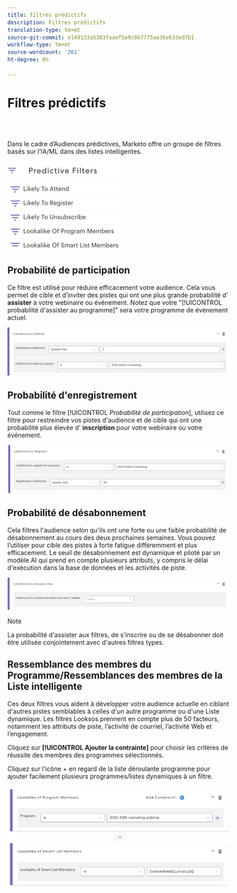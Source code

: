 ```yaml
---
title: filtres prédictifs
description: Filtres prédictifs
translation-type: tm+mt
source-git-commit: e149133a5383faaef5e9c9b7775ae36e633ed7b1
workflow-type: tm+mt
source-wordcount: '261'
ht-degree: 0%

---
```



# Filtres prédictifs

<br> 

Dans le cadre d’Audiences prédictives, Marketo offre un groupe de filtres basés sur l’IA/ML dans des listes intelligentes.

![Image un](/help/sky/assets/predictive-audiences/predictive-filters/predictive-filters-1.png)

## Probabilité de participation

Ce filtre est utilisé pour réduire efficacement votre audience. Cela vous permet de cible et d’inviter des pistes qui ont une plus grande probabilité d’ **assister** à votre webinaire ou événement. Notez que votre &quot;[!UICONTROL probabilité d&#39;assister au programme]&quot; sera votre programme de événement actuel.

![Image 2](/help/sky/assets/predictive-audiences/predictive-filters/predictive-filters-2.png)

## Probabilité d&#39;enregistrement

Tout comme le filtre [!UICONTROL _Probabilité de participation_], utilisez ce filtre pour restreindre vos pistes d&#39;audience et de cible qui ont une probabilité plus élevée d&#39; **inscription** pour votre webinaire ou votre événement.

![Image trois](/help/sky/assets/predictive-audiences/predictive-filters/predictive-filters-3.png)

## Probabilité de désabonnement

Cela filtres l&#39;audience selon qu&#39;ils ont une forte ou une faible probabilité de désabonnement au cours des deux prochaines semaines. Vous pouvez l’utiliser pour cible des pistes à forte fatigue différemment et plus efficacement. Le seuil de désabonnement est dynamique et piloté par un modèle AI qui prend en compte plusieurs attributs, y compris le délai d&#39;exécution dans la base de données et les activités de piste.

![Image 4](/help/sky/assets/predictive-audiences/predictive-filters/predictive-filters-4.png)

>[!NOTE]
>
>La probabilité d&#39;assister aux filtres, de s&#39;inscrire ou de se désabonner doit être utilisée conjointement avec d&#39;autres filtres types.

## Ressemblance des membres du Programme/Ressemblances des membres de la Liste intelligente

Ces deux filtres vous aident à développer votre audience actuelle en ciblant d&#39;autres pistes semblables à celles d&#39;un autre programme ou d&#39;une Liste dynamique. Les filtres Looksos prennent en compte plus de 50 facteurs, notamment les attributs de piste, l’activité de courriel, l’activité Web et l’engagement.

Cliquez sur **[!UICONTROL Ajouter la contrainte]** pour choisir les critères de réussite des membres des programmes sélectionnés.

Cliquez sur l’icône + en regard de la liste déroulante programme pour ajouter facilement plusieurs programmes/listes dynamiques à un filtre.

![Image 5](/help/sky/assets/predictive-audiences/predictive-filters/predictive-filters-5.png)

